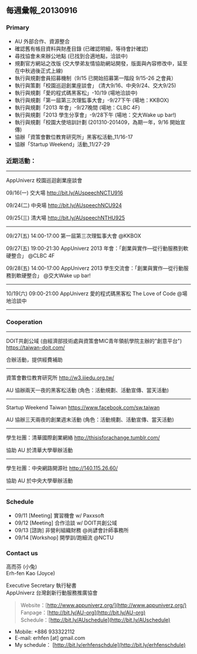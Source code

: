 ## 每週彙報_20130916

### Primary
* AU 外部合作、資源整合
* 確認舊有帳目資料與財產目錄 (已確認明細，等待會計確認)
* 尋找協會未來辦公地點 (已找到合適地點，洽談中)
* 規劃官方網站之改版 (交大學弟友情協助網站開發，版面與內容修改中，延至在中秋過後正式上線) 
* 執行與規劃會員招募機制（9/15 已開始招募第一階段 9/15-26 之會員）
* 執行與策劃「校園巡迴創業座談會」 (清大9/16、中央9/24、交大9/25)
* 執行與規劃「愛的程式碼黑客松」-10/19 (場地洽談中)
* 執行與規劃「第一屆第三次理監事大會」-9/27下午 (場地：KKBOX)
* 執行與規劃「2013 年會」-9/27晚間 (場地：CLBC 4F)
* 執行與規劃「2013 學生分享會」-9/28下午 (場地：交大Wake up bar!)
* 執行與規劃「校園大使培訓計劃 (201310-201409，為期一年，9/16 開始宣傳)
* 協辦「資策會數位教育研究所」黑客松活動_11/16-17 
* 協辦「Startup Weekend」活動_11/27-29 


### 近期活動：

----------------------------
AppUniverz 校園巡迴創業座談會

09/16(一) 交大場 http://bit.ly/AUspeechNCTU916

09/24(二) 中央場 http://bit.ly/AUspeechNCU924

09/25(三) 清大場 http://bit.ly/AUspeechNTHU925

----------------------------
09/27(五) 14:00-17:00 第一屆第三次理監事大會 @KKBOX

09/27(五) 19:00-21:30 AppUniverz 2013 年會：「創業與實作—從行動服務到軟硬整合」 @CLBC 4F

09/28(五) 14:00-17:00 AppUniverz 2013 學生交流會：「創業與實作—從行動服務到軟硬整合」 @交大Wake up bar!

----------------------------
10/19(六) 09:00-21:00 AppUniverz 愛的程式碼黑客松 The Love of Code @場地洽談中

----------------------------


### Cooperation
----------------------------
DOIT共創公域 (由經濟部技術處與資策會MIC青年領航學院主辦的"創意平台") https://taiwan-doit.com/

合辦活動，提供經費補助

----------------------------
資策會數位教育研究所 http://w3.iiiedu.org.tw/

AU 協辦兩天一夜的黑客松活動 (角色：活動規劃、活動宣傳、當天活動)

----------------------------
Startup Weekend Taiwan https://www.facebook.com/sw.taiwan

AU 協辦三天兩夜的創業週末活動 (角色：活動規劃、活動宣傳、當天活動)

----------------------------
學生社團：清華國際創業網絡 http://thisisforachange.tumblr.com/

協助 AU 於清華大學舉辦活動

----------------------------
學生社團：中央網路開源社 http://140.115.26.60/

協助 AU 於中央大學舉辦活動

----------------------------


### Schedule
* 09/11 [Meeting] 實習機會 w/ Paxxsoft
* 09/12 [Meeting] 合作洽談 w/ DOIT共創公域
* 09/13 [諮詢] 非營利組織財務 @尚諺會計師事務所
* 09/14 [Workshop] 開學訓/跑細流 @NCTU


### Contact us

高而芬 (小兔) <br/>
Erh-fen Kao (Joyce) <br/>

Executive Secretary 執行秘書 <br/>
AppUniverz 台灣創新行動服務推廣協會 <br/>
> Website：[http://www.appuniverz.org/](http://www.appuniverz.org/) <br/>
> Fanpage：[http://bit.ly/AU-org](http://bit.ly/AU-org) <br/>
> Schedule：[http://bit.ly/AUschedule](http://bit.ly/AUschedule) <br/>

* Mobile: +886 933322112 
* E-mail: erhfen [at] gmail.com 
* My schedule： [http://bit.ly/erhfenschdule](http://bit.ly/erhfenschdule)
